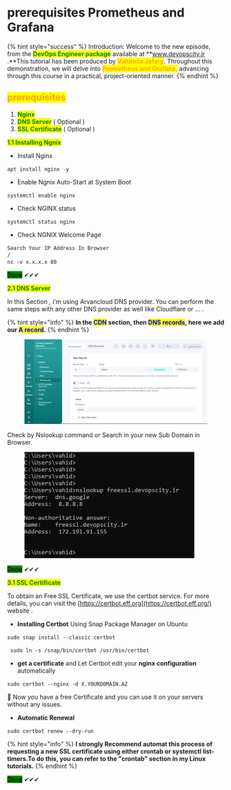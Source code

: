 # prerequisites Prometheus and Grafana

{% hint style="success" %}
Introduction: Welcome to the new episode, from the <mark style="color:green;">**DevOps Engineer package**</mark> available at **www.devopscity.ir .**This tutorial has been produced by <mark style="color:orange;">**Vahireza Jafary**</mark>. Throughout this demonstration, we will delve into <mark style="color:orange;">**Prometheus and Grafana,**</mark> advancing through this course in a practical, project-oriented manner.
{% endhint %}



## <mark style="color:orange;">prerequisites</mark>&#x20;

1. <mark style="color:green;">**Nginx**</mark>
2. <mark style="color:green;">**DNS Server**</mark> ( Optional )
3. <mark style="color:green;">**SSL Certificate**</mark> ( Optional )





<mark style="color:green;">**1.1   Installing Ngnix**</mark>

* Install Nginx

```
apt install nginx -y
```

* Enable Ngnix Auto-Start at System Boot&#x20;

```
systemctl enable nginx 
```

* Check NGINX status&#x20;

```
systemctl status nginx
```

* Check NGNIX Welcome Page

```
Search Your IP Address In Browser
/
nc -v x.x.x.x 80
```

<mark style="background-color:green;">Done</mark> ✔✔✔





<mark style="color:green;">**2.1     DNS Server**</mark>

In this Section , i'm using Arvancloud DNS provider. You can perform the same steps with any other DNS provider as well like Cloudflare or ... .

{% hint style="info" %}
**In the **<mark style="color:blue;">**CDN**</mark>** section, then **<mark style="color:blue;">**DNS records**</mark>**, here we add our **<mark style="color:blue;">**A record**</mark>**.**
{% endhint %}

<figure><img src=".gitbook/assets/freessl.png" alt=""><figcaption></figcaption></figure>



Check by Nslookup command or Search in your new Sub Domain in Browser.



<figure><img src=".gitbook/assets/nsllokup.png" alt=""><figcaption></figcaption></figure>



<mark style="background-color:green;">Done</mark> ✔✔✔





<mark style="color:green;">**3.1   SSL Certificate**</mark>

To obtain an Free SSL Certificate, we use the certbot service. For more details, you can visit the [https://certbot.eff.org](https://certbot.eff.org/) website .

* **Installing Certbot** Using Snap Package Manager on Ubuntu

```
sudo snap install --classic certbot
```

```
 sudo ln -s /snap/bin/certbot /usr/bin/certbot
```

* **get a certificate** and Let Certbot edit your **nginx configuration** automatically

```
sudo certbot --nginx -d X.YOURDOMAIN.AZ
```

🎁   Now you have a free Certificate and you can use it on your servers without any issues.

* **Automatic Renewal**

```
sudo certbot renew --dry-run
```

{% hint style="info" %}
**I strongly Recommend automat this process of requesting a new SSL certificate using either crontab or systemctl list-timers.To do this, you can refer to the "crontab" section in my Linux tutorials.**
{% endhint %}

<mark style="background-color:green;">Done</mark> ✔✔✔&#x20;



